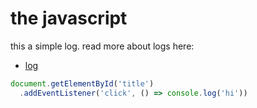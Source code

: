# the javascript

this a simple log. read more about logs here:

- [log]()

```js
document.getElementById('title')
  .addEventListener('click', () => console.log('hi'))
```
